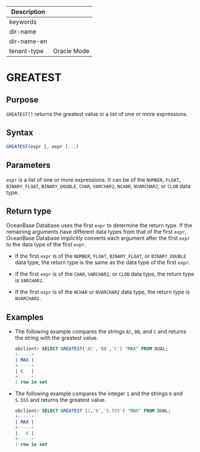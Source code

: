 | Description   |                 |
|---------------|-----------------|
| keywords      |                 |
| dir-name      |                 |
| dir-name-en   |                 |
| tenant-type   | Oracle Mode     |

# GREATEST

## Purpose

`GREATEST()` returns the greatest value in a list of one or more expressions.

## Syntax

```sql
GREATEST(expr [, expr ]...)
```

## Parameters

`expr` is a list of one or more expressions. It can be of the `NUMBER`, `FLOAT`, `BINARY_FLOAT`, `BINARY_DOUBLE`, `CHAR`, `VARCHAR2`, `NCHAR`, `NVARCHAR2`, or `CLOB` data type.

## Return type

OceanBase Database uses the first `expr` to determine the return type. If the remaining arguments have different data types from that of the first `expr`, OceanBase Database implicitly converts each argument after the first `expr` to the data type of the first `expr`.

* If the first `expr` is of the `NUMBER`, `FLOAT`, `BINARY_FLOAT`, or `BINARY_DOUBLE` data type, the return type is the same as the data type of the first `expr`.

* If the first `expr` is of the `CHAR`, `VARCHAR2`, or `CLOB` data type, the return type is `VARCHAR2`.

* If the first `expr` is of the `NCHAR` or `NVARCHAR2` data type, the return type is `NVARCHAR2`.

## Examples

* The following example compares the strings `AC`, `BB`, and `C` and returns the string with the greatest value.

   ```sql
   obclient> SELECT GREATEST('AC','BB','C') "MAX" FROM DUAL;
   +-----+
   | MAX |
   +-----+
   | C   |
   +-----+
   1 row in set
   ```

* The following example compares the integer `1` and the strings `6` and `5.555` and returns the greatest value.

   ```sql
   obclient> SELECT GREATEST (1,'6','5.555') "MAX" FROM DUAL;
   +-----+
   | MAX |
   +-----+
   |   6 |
   +-----+
   1 row in set
   ```
